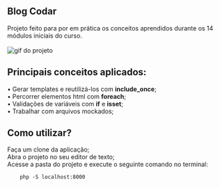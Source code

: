 ## Blog Codar
Projeto feito para por em prática os conceitos aprendidos durante os 14 módulos iniciais do curso. <br>  
![gif do projeto](./img/demo.gif)

## Principais conceitos aplicados:
• Gerar templates e reutilizá-los com **include_once**;   
• Percorrer elementos html com **foreach**;  
• Validações de variáveis com **if** e **isset**;  
• Trabalhar com arquivos mockados;  

## Como utilizar?
Faça um clone da aplicação;  
Abra o projeto no seu editor de texto;  
Acesse a pasta do projeto e execute o seguinte comando no terminal:
```
    php -S localhost:8000
```